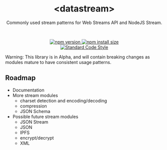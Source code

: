<div align="center">
<!--<br/><br/><br/><br/><br/><br/><br/>
<br/><br/><br/><br/><br/><br/><br/>-->
<h1>&lt;datastream&gt;</h1>
<p>Commonly used stream patterns for Web Streams API and NodeJS Stream.</p>
<br />
<p>
  <a href="https://www.npmjs.com/package/@datastream/core?activeTab=versions">
    <img src="https://badge.fury.io/js/@datastream/core.svg" alt="npm version" style="max-width:100%;">
  </a>
  <a href="https://packagephobia.com/result?p=@datastream/core">
    <img src="https://packagephobia.com/badge?p=@datastream/core" alt="npm install size" style="max-width:100%;">
  </a>
  <!--<a href="https://github.com/willfarrell/datastream/actions/workflows/tests.yml">
    <img src="https://github.com/willfarrell/datastream/actions/workflows/tests.yml/badge.svg?branch=main&event=push" alt="GitHub Actions CI status badge" style="max-width:100%;">
  </a>-->
  <br/>
   <a href="https://standardjs.com/">
    <img src="https://img.shields.io/badge/code_style-standard-brightgreen.svg" alt="Standard Code Style"  style="max-width:100%;">
  </a>
  <!--<a href="https://snyk.io/test/github/willfarrell/datastream">
    <img src="https://snyk.io/test/github/willfarrell/datastream/badge.svg" alt="Known Vulnerabilities" data-canonical-src="https://snyk.io/test/github/willfarrell/datastream" style="max-width:100%;">
  </a>
  <a href="https://github.com/willfarrell/datastream/actions/workflows/sast.yml">
    <img src="https://github.com/willfarrell/datastream/actions/workflows/sast.yml/badge.svg?branch=main&event=push" alt="SAST" style="max-width:100%;">
  </a>
  <a href="https://bestpractices.coreinfrastructure.org/projects/0000">
    <img src="https://bestpractices.coreinfrastructure.org/projects/0000/badge" alt="Core Infrastructure Initiative (CII) Best Practices"  style="max-width:100%;">
  </a>-->
</p>
</div>

Warning: This library is in Alpha, and will contain breaking changes as modules mature to have consistent usage patterns.

## Roadmap
- Documentation
- More stream modules
  - charset detection and encoding/decoding 
  - compression
  - JSON Schema
- Possible future stream modules
  - JSON Stream
  - JSON
  - IPFS
  - encrypt/decrypt
  - XML

